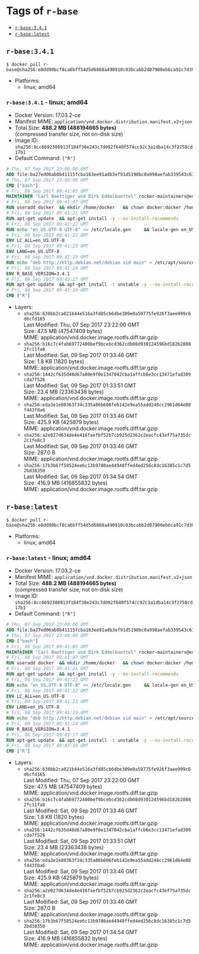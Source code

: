 <!-- THIS FILE IS GENERATED VIA './update-remote.sh' -->

# Tags of `r-base`

-	[`r-base:3.4.1`](#r-base341)
-	[`r-base:latest`](#r-baselatest)

## `r-base:3.4.1`

```console
$ docker pull r-base@sha256:e8dd90bcf8ca6bff54d5d6868a490910c03bcabb2d07900eb6ca91c7d39e4d78
```

-	Platforms:
	-	linux; amd64

### `r-base:3.4.1` - linux; amd64

-	Docker Version: 17.03.2-ce
-	Manifest MIME: `application/vnd.docker.distribution.manifest.v2+json`
-	Total Size: **488.2 MB (488194665 bytes)**  
	(compressed transfer size, not on-disk size)
-	Image ID: `sha256:8cc6692388913f184f38e243c7d092f640f574cc92c3a1dba14c3f2758cd17b1`
-	Default Command: `["R"]`

```dockerfile
# Thu, 07 Sep 2017 23:08:00 GMT
ADD file:ba27ed06ab0b41115fcba163ee91adb3ef91d5198bc0a998aefab339543c6129 in / 
# Thu, 07 Sep 2017 23:08:00 GMT
CMD ["bash"]
# Fri, 08 Sep 2017 09:41:05 GMT
MAINTAINER "Carl Boettiger and Dirk Eddelbuettel" rocker-maintainers@eddelbuettel.com
# Fri, 08 Sep 2017 09:41:07 GMT
RUN useradd docker 	&& mkdir /home/docker 	&& chown docker:docker /home/docker 	&& addgroup docker staff
# Fri, 08 Sep 2017 09:41:21 GMT
RUN apt-get update 	&& apt-get install -y --no-install-recommends 		ed 		less 		locales 		vim-tiny 		wget 		ca-certificates 		fonts-texgyre 	&& rm -rf /var/lib/apt/lists/*
# Fri, 08 Sep 2017 09:41:22 GMT
RUN echo "en_US.UTF-8 UTF-8" >> /etc/locale.gen 	&& locale-gen en_US.utf8 	&& /usr/sbin/update-locale LANG=en_US.UTF-8
# Fri, 08 Sep 2017 09:41:22 GMT
ENV LC_ALL=en_US.UTF-8
# Fri, 08 Sep 2017 09:41:23 GMT
ENV LANG=en_US.UTF-8
# Fri, 08 Sep 2017 09:41:23 GMT
RUN echo "deb http://http.debian.net/debian sid main" > /etc/apt/sources.list.d/debian-unstable.list 	&& echo 'APT::Default-Release "testing";' > /etc/apt/apt.conf.d/default
# Fri, 08 Sep 2017 09:41:24 GMT
ENV R_BASE_VERSION=3.4.1
# Fri, 08 Sep 2017 09:43:17 GMT
RUN apt-get update 	&& apt-get install -t unstable -y --no-install-recommends 		littler                 r-cran-littler 		r-base=${R_BASE_VERSION}* 		r-base-dev=${R_BASE_VERSION}* 		r-recommended=${R_BASE_VERSION}*         && echo 'options(repos = c(CRAN = "https://cran.rstudio.com/"), download.file.method = "libcurl")' >> /etc/R/Rprofile.site         && echo 'source("/etc/R/Rprofile.site")' >> /etc/littler.r 	&& ln -s /usr/share/doc/littler/examples/install.r /usr/local/bin/install.r 	&& ln -s /usr/share/doc/littler/examples/install2.r /usr/local/bin/install2.r 	&& ln -s /usr/share/doc/littler/examples/installGithub.r /usr/local/bin/installGithub.r 	&& ln -s /usr/share/doc/littler/examples/testInstalled.r /usr/local/bin/testInstalled.r 	&& install.r docopt 	&& rm -rf /tmp/downloaded_packages/ /tmp/*.rds 	&& rm -rf /var/lib/apt/lists/*
# Fri, 08 Sep 2017 09:43:19 GMT
CMD ["R"]
```

-	Layers:
	-	`sha256:630bb2ca021b44e516a3fd85cb6dbe309e0a59775fe926f3aee999c6d6cfd165`  
		Last Modified: Thu, 07 Sep 2017 23:22:00 GMT  
		Size: 47.5 MB (47547409 bytes)  
		MIME: application/vnd.docker.image.rootfs.diff.tar.gzip
	-	`sha256:b16c7c4fab69772400bef9bcebcd362cdb08d930124596bd182b28082fc11fa8`  
		Last Modified: Sat, 09 Sep 2017 01:33:46 GMT  
		Size: 1.8 KB (1820 bytes)  
		MIME: application/vnd.docker.image.rootfs.diff.tar.gzip
	-	`sha256:1442cf635d48d67a80e9f0e1347042cba1affcb6e3cc13471efad309cda7f526`  
		Last Modified: Sat, 09 Sep 2017 01:33:51 GMT  
		Size: 23.4 MB (23363438 bytes)  
		MIME: application/vnd.docker.image.rootfs.diff.tar.gzip
	-	`sha256:eda3e1e80363f34c335a86b606feb142e9ea55add248cc2961d64e08f443f8a6`  
		Last Modified: Sat, 09 Sep 2017 01:33:46 GMT  
		Size: 425.9 KB (425879 bytes)  
		MIME: application/vnd.docker.image.rootfs.diff.tar.gzip
	-	`sha256:a2e027d634de4e416faefbf52b7cb925d2362c2eacfc43ef75a735dc2c1fe8c3`  
		Last Modified: Sat, 09 Sep 2017 01:33:46 GMT  
		Size: 287.0 B  
		MIME: application/vnd.docker.image.rootfs.diff.tar.gzip
	-	`sha256:17b3b67f58524ee6c13b9780ae44948ffed4ed256c8dc16385c1c7d52bd38350`  
		Last Modified: Sat, 09 Sep 2017 01:34:54 GMT  
		Size: 416.9 MB (416855832 bytes)  
		MIME: application/vnd.docker.image.rootfs.diff.tar.gzip

## `r-base:latest`

```console
$ docker pull r-base@sha256:e8dd90bcf8ca6bff54d5d6868a490910c03bcabb2d07900eb6ca91c7d39e4d78
```

-	Platforms:
	-	linux; amd64

### `r-base:latest` - linux; amd64

-	Docker Version: 17.03.2-ce
-	Manifest MIME: `application/vnd.docker.distribution.manifest.v2+json`
-	Total Size: **488.2 MB (488194665 bytes)**  
	(compressed transfer size, not on-disk size)
-	Image ID: `sha256:8cc6692388913f184f38e243c7d092f640f574cc92c3a1dba14c3f2758cd17b1`
-	Default Command: `["R"]`

```dockerfile
# Thu, 07 Sep 2017 23:08:00 GMT
ADD file:ba27ed06ab0b41115fcba163ee91adb3ef91d5198bc0a998aefab339543c6129 in / 
# Thu, 07 Sep 2017 23:08:00 GMT
CMD ["bash"]
# Fri, 08 Sep 2017 09:41:05 GMT
MAINTAINER "Carl Boettiger and Dirk Eddelbuettel" rocker-maintainers@eddelbuettel.com
# Fri, 08 Sep 2017 09:41:07 GMT
RUN useradd docker 	&& mkdir /home/docker 	&& chown docker:docker /home/docker 	&& addgroup docker staff
# Fri, 08 Sep 2017 09:41:21 GMT
RUN apt-get update 	&& apt-get install -y --no-install-recommends 		ed 		less 		locales 		vim-tiny 		wget 		ca-certificates 		fonts-texgyre 	&& rm -rf /var/lib/apt/lists/*
# Fri, 08 Sep 2017 09:41:22 GMT
RUN echo "en_US.UTF-8 UTF-8" >> /etc/locale.gen 	&& locale-gen en_US.utf8 	&& /usr/sbin/update-locale LANG=en_US.UTF-8
# Fri, 08 Sep 2017 09:41:22 GMT
ENV LC_ALL=en_US.UTF-8
# Fri, 08 Sep 2017 09:41:23 GMT
ENV LANG=en_US.UTF-8
# Fri, 08 Sep 2017 09:41:23 GMT
RUN echo "deb http://http.debian.net/debian sid main" > /etc/apt/sources.list.d/debian-unstable.list 	&& echo 'APT::Default-Release "testing";' > /etc/apt/apt.conf.d/default
# Fri, 08 Sep 2017 09:41:24 GMT
ENV R_BASE_VERSION=3.4.1
# Fri, 08 Sep 2017 09:43:17 GMT
RUN apt-get update 	&& apt-get install -t unstable -y --no-install-recommends 		littler                 r-cran-littler 		r-base=${R_BASE_VERSION}* 		r-base-dev=${R_BASE_VERSION}* 		r-recommended=${R_BASE_VERSION}*         && echo 'options(repos = c(CRAN = "https://cran.rstudio.com/"), download.file.method = "libcurl")' >> /etc/R/Rprofile.site         && echo 'source("/etc/R/Rprofile.site")' >> /etc/littler.r 	&& ln -s /usr/share/doc/littler/examples/install.r /usr/local/bin/install.r 	&& ln -s /usr/share/doc/littler/examples/install2.r /usr/local/bin/install2.r 	&& ln -s /usr/share/doc/littler/examples/installGithub.r /usr/local/bin/installGithub.r 	&& ln -s /usr/share/doc/littler/examples/testInstalled.r /usr/local/bin/testInstalled.r 	&& install.r docopt 	&& rm -rf /tmp/downloaded_packages/ /tmp/*.rds 	&& rm -rf /var/lib/apt/lists/*
# Fri, 08 Sep 2017 09:43:19 GMT
CMD ["R"]
```

-	Layers:
	-	`sha256:630bb2ca021b44e516a3fd85cb6dbe309e0a59775fe926f3aee999c6d6cfd165`  
		Last Modified: Thu, 07 Sep 2017 23:22:00 GMT  
		Size: 47.5 MB (47547409 bytes)  
		MIME: application/vnd.docker.image.rootfs.diff.tar.gzip
	-	`sha256:b16c7c4fab69772400bef9bcebcd362cdb08d930124596bd182b28082fc11fa8`  
		Last Modified: Sat, 09 Sep 2017 01:33:46 GMT  
		Size: 1.8 KB (1820 bytes)  
		MIME: application/vnd.docker.image.rootfs.diff.tar.gzip
	-	`sha256:1442cf635d48d67a80e9f0e1347042cba1affcb6e3cc13471efad309cda7f526`  
		Last Modified: Sat, 09 Sep 2017 01:33:51 GMT  
		Size: 23.4 MB (23363438 bytes)  
		MIME: application/vnd.docker.image.rootfs.diff.tar.gzip
	-	`sha256:eda3e1e80363f34c335a86b606feb142e9ea55add248cc2961d64e08f443f8a6`  
		Last Modified: Sat, 09 Sep 2017 01:33:46 GMT  
		Size: 425.9 KB (425879 bytes)  
		MIME: application/vnd.docker.image.rootfs.diff.tar.gzip
	-	`sha256:a2e027d634de4e416faefbf52b7cb925d2362c2eacfc43ef75a735dc2c1fe8c3`  
		Last Modified: Sat, 09 Sep 2017 01:33:46 GMT  
		Size: 287.0 B  
		MIME: application/vnd.docker.image.rootfs.diff.tar.gzip
	-	`sha256:17b3b67f58524ee6c13b9780ae44948ffed4ed256c8dc16385c1c7d52bd38350`  
		Last Modified: Sat, 09 Sep 2017 01:34:54 GMT  
		Size: 416.9 MB (416855832 bytes)  
		MIME: application/vnd.docker.image.rootfs.diff.tar.gzip
